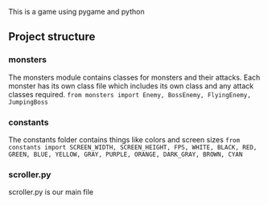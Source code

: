 
This is a game using pygame and python

## Project structure 
### monsters
The monsters module contains classes for monsters and their attacks. Each monster has its own class file which includes its own class and any attack classes required.
`from monsters import Enemy, BossEnemy, FlyingEnemy, JumpingBoss`

### constants
The constants folder contains things like colors and screen sizes
`from constants import SCREEN_WIDTH, SCREEN_HEIGHT, FPS, WHITE, BLACK, RED, GREEN, BLUE, YELLOW, GRAY, PURPLE, ORANGE, DARK_GRAY, BROWN, CYAN`


### scroller.py
scroller.py is our main file